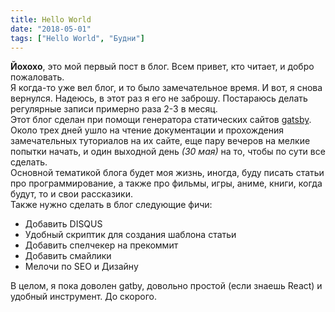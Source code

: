 ```yaml
---
title: Hello World
date: "2018-05-01"
tags: ["Hello World", "Будни"]
---
```


__Йохохо__, это мой первый пост в блог. Всем привет, кто читает, и добро пожаловать.  
Я когда-то уже вел блог, и то было замечательное время. И вот, я снова вернулся.
Надеюсь, в этот раз я его не заброшу. Постараюсь делать регулярные записи примерно раза 2-3 в месяц.  
Этот блог сделан при помощи генератора статических сайтов [gatsby](http://gatsbyjs.org/). Около трех дней ушло на чтение документации и прохождения замечательных туториалов на их сайте, еще пару вечеров на мелкие попытки начать, и один выходной день *(30 мая)* на то, чтобы по сути все сделать.  
Основной тематикой блога будет моя жизнь, иногда, буду писать статьи про программирование, а также про фильмы, игры, аниме, книги, когда будут, то и свои рассказики.  
Также нужно сделать в блог следующие фичи:  

+ Добавить DISQUS
+ Удобный скриптик для создания шаблона статьи
+ Добавить спелчекер на прекоммит
+ Добавить смайлики
+ Мелочи по SEO и Дизайну

В целом, я пока доволен gatby, довольно простой (если знаешь React) и удобный инструмент.
До скорого.